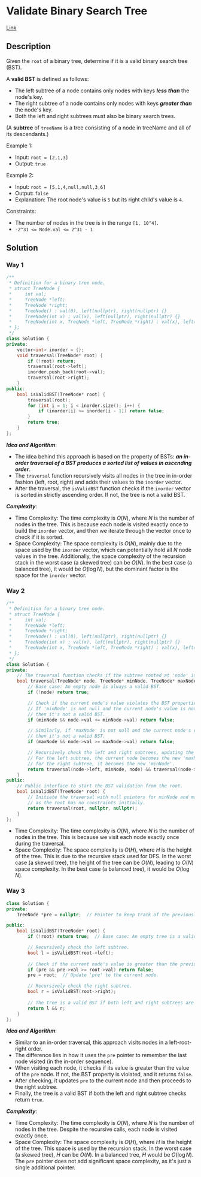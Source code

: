 # Validate Binary Search Tree

[Link](https://leetcode.com/problems/validate-binary-search-tree/description/)

## Description

Given the `root` of a binary tree, determine if it is a valid binary search tree (BST).

A **valid BST** is defined as follows:

- The left subtree of a node contains only nodes with keys ***less than*** the node's key.
- The right subtree of a node contains only nodes with keys ***greater than*** the node's key.
- Both the left and right subtrees must also be binary search trees.

(A **subtree** of `treeName` is a tree consisting of a node in treeName and all of its descendants.)

Example 1:

- Input: `root = [2,1,3]`
- Output: `true`

Example 2:

- Input: `root = [5,1,4,null,null,3,6]`
- Output: `false`
- Explanation: The root node's value is `5` but its right child's value is `4`.

Constraints:

- The number of nodes in the tree is in the range `[1, 10^4]`.
- `-2^31 <= Node.val <= 2^31 - 1`

## Solution

### Way 1

```C++
/**
 * Definition for a binary tree node.
 * struct TreeNode {
 *     int val;
 *     TreeNode *left;
 *     TreeNode *right;
 *     TreeNode() : val(0), left(nullptr), right(nullptr) {}
 *     TreeNode(int x) : val(x), left(nullptr), right(nullptr) {}
 *     TreeNode(int x, TreeNode *left, TreeNode *right) : val(x), left(left), right(right) {}
 * };
 */
class Solution {
private:
    vector<int> inorder = {};
    void traversal(TreeNode* root) {
        if (!root) return;
        traversal(root->left);
        inorder.push_back(root->val);
        traversal(root->right);
    }
public:
    bool isValidBST(TreeNode* root) {
        traversal(root);
        for (int i = 1; i < inorder.size(); i++) {
            if (inorder[i] <= inorder[i - 1]) return false;
        }
        return true;
    }
};
```

***Idea and Algorithm***:

- The idea behind this approach is based on the property of BSTs: ***an in-order traversal of a BST produces a sorted list of values in ascending order***.
- The `traversal` function recursively visits all nodes in the tree in in-order fashion (left, root, right) and adds their values to the `inorder` vector.
- After the traversal, the `isValidBST` function checks if the `inorder` vector is sorted in strictly ascending order. If not, the tree is not a valid BST.

***Complexity***:

- Time Complexity: The time complexity is $O(N)$, where $N$ is the number of nodes in the tree. This is because each node is visited exactly once to build the `inorder` vector, and then we iterate through the vector once to check if it is sorted.
- Space Complexity: The space complexity is $O(N)$, mainly due to the space used by the `inorder` vector, which can potentially hold all $N$ node values in the tree. Additionally, the space complexity of the recursion stack in the worst case (a skewed tree) can be $O(N)$. In the best case (a balanced tree), it would be $O(\log N)$, but the dominant factor is the space for the `inorder` vector.

### Way 2

```C++
/**
 * Definition for a binary tree node.
 * struct TreeNode {
 *     int val;
 *     TreeNode *left;
 *     TreeNode *right;
 *     TreeNode() : val(0), left(nullptr), right(nullptr) {}
 *     TreeNode(int x) : val(x), left(nullptr), right(nullptr) {}
 *     TreeNode(int x, TreeNode *left, TreeNode *right) : val(x), left(left), right(right) {}
 * };
 */
class Solution {
private:
    // The traversal function checks if the subtree rooted at 'node' is a valid BST.
    bool traversal(TreeNode* node, TreeNode* minNode, TreeNode* maxNode) {
        // Base case: An empty node is always a valid BST.
        if (!node) return true;

        // Check if the current node's value violates the BST properties.
        // If 'minNode' is not null and the current node's value is not greater than 'minNode',
        // then it's not a valid BST.
        if (minNode && node->val <= minNode->val) return false;

        // Similarly, if 'maxNode' is not null and the current node's value is not less than 'maxNode',
        // then it's not a valid BST.
        if (maxNode && node->val >= maxNode->val) return false;

        // Recursively check the left and right subtrees, updating the constraints.
        // For the left subtree, the current node becomes the new 'maxNode', and
        // for the right subtree, it becomes the new 'minNode'.
        return traversal(node->left, minNode, node) && traversal(node->right, node, maxNode);
    }
public:
    // Public interface to start the BST validation from the root.
    bool isValidBST(TreeNode* root) {
        // Initiate the traversal with null pointers for minNode and maxNode,
        // as the root has no constraints initially.
        return traversal(root, nullptr, nullptr);
    }
};
```

- Time Complexity: The time complexity is $O(N)$, where $N$ is the number of nodes in the tree. This is because we visit each node exactly once during the traversal.
- Space Complexity: The space complexity is $O(H)$, where $H$ is the height of the tree. This is due to the recursive stack used for DFS. In the worst case (a skewed tree), the height of the tree can be $O(N)$, leading to $O(N)$ space complexity. In the best case (a balanced tree), it would be $O(\log N)$.

### Way 3

```C++
class Solution {
private:
    TreeNode *pre = nullptr;  // Pointer to keep track of the previously visited node in in-order traversal.

public:
    bool isValidBST(TreeNode* root) {
        if (!root) return true;  // Base case: An empty tree is a valid BST.

        // Recursively check the left subtree.
        bool l = isValidBST(root->left);
        
        // Check if the current node's value is greater than the previous node's value.
        if (pre && pre->val >= root->val) return false;
        pre = root;  // Update 'pre' to the current node.

        // Recursively check the right subtree.
        bool r = isValidBST(root->right);
        
        // The tree is a valid BST if both left and right subtrees are valid BSTs.
        return l && r;
    }
};
```

***Idea and Algorithm***:

- Similar to an in-order traversal, this approach visits nodes in a left-root-right order.
- The difference lies in how it uses the `pre` pointer to remember the last node visited (in the in-order sequence).
- When visiting each node, it checks if its value is greater than the value of the `pre` node. If not, the BST property is violated, and it returns `false`.
- After checking, it updates `pre` to the current node and then proceeds to the right subtree.
- Finally, the tree is a valid BST if both the left and right subtree checks return `true`.

***Complexity***:

- Time Complexity: The time complexity is $O(N)$, where $N$ is the number of nodes in the tree. Despite the recursive calls, each node is visited exactly once.
- Space Complexity: The space complexity is $O(H)$, where $H$ is the height of the tree. This space is used by the recursion stack. In the worst case (a skewed tree), $H$ can be $O(N)$. In a balanced tree, $H$ would be $O(\log N)$. The `pre` pointer does not add significant space complexity, as it's just a single additional pointer.
